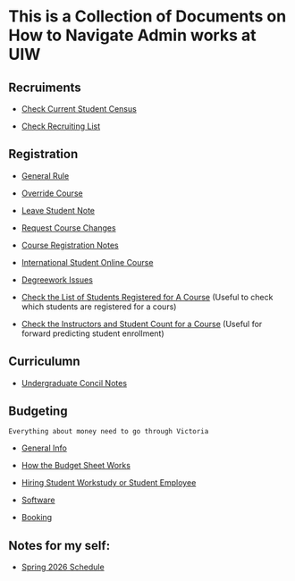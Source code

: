 # This is a Collection of Documents on How to Navigate Admin works at UIW

## Recruiments
* [Check Current Student Census](documentations/CheckStudentCensus.md)

* [Check Recruiting List](documentations/CheckRecrutingList.md)

## Registration
* [General Rule](documentations/GeneralRules.md)

* [Override Course](documentations/OverrideCourse.md)

* [Leave Student Note](documentations/LeaveStudentNote)

* [Request Course Changes](documentations/RequestScheduleChanges.md)

* [Course Registration Notes](documentations/CourseRegistrationNotes.md)

* [International Student Online Course](documentations/InternationalStudentOnlineCourse.md)

* [Degreework Issues](documentations/DegreeworkIssues.md)

* [Check the List of Students Registered for A Course](documentations/CourseStudentList.md) (Useful to check which students are registered for a cours)

* [Check the Instructors and Student Count for a Course](documentations/InstructorsOnArgo.md) (Useful for forward predicting student enrollment)

## Curriculumn
* [Undergraduate Concil Notes](documentations/UndergraduateConcilNotes.md)

## Budgeting

```Everything about money need to go through Victoria```

* [General Info](documentations/BudgetInfo.md)

* [How the Budget Sheet Works](documentations/BudgetSheet.md)

* [Hiring Student Workstudy or Student Employee](documentations/StudentWorkers.md)

* [Software](documentations/Software.md)

* [Booking](documentations/Booking.md)

## Notes for my self:

* [Spring 2026 Schedule](documentations/Spring2026.md)



